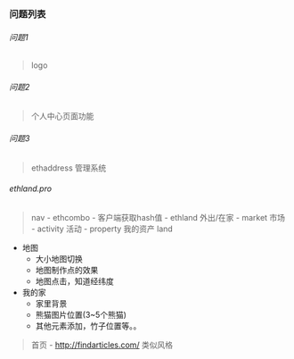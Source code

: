 ### 问题列表
###### 问题1
> logo 
###### 问题2
> 个人中心页面功能
###### 问题3
> ethaddress 管理系统
###### ethland.pro
> nav
	- ethcombo
		- 客户端获取hash值
	- ethland 外出/在家
	- market 市场
	- activity 活动
	- property 我的资产
> land
 - 地图
 	- 大小地图切换
 	- 地图制作点的效果
 	- 地图点击，知道经纬度
 - 我的家
 	- 家里背景
 	- 熊猫图片位置(3~5个熊猫)
 	- 其他元素添加，竹子位置等。。
> 首页
	- http://findarticles.com/ 类似风格